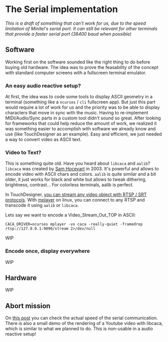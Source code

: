# The Serial implementation

*This is a draft of something that can't work for us, due to the speed
limitation of Minitel's serial port. It can still be relevant for other
terminals that provide a faster serial port (38400 baud when possible)*

## Software

Working first on the software sounded like the right thing to do before buying
old hardware. The idea was to prove the feasability of the concept with
standard computer screens with a fullscreen terminal emulator.

### An easy audio reactive setup?

At first, the idea was to code some tools to display ASCII geometry in a
terminal (something like a `ncurses` / `cli` fullscreen app). But just this
part would require a lot of work for us and the priority was to be able to
display characters that move in sync with the music. Having to re-implement
MIDI/Audio/Sync parts in a custom tool didn't sound so great. After looking for
frameworks that could help reduce the amount of work, we realized it was
something easier to accomplish with software we already know and use (like
TouchDesigner as an example). Easy and efficient, we just needed a way to
convert video as ASCII text.

### Video to Text?

This is something quite old. Have you heard about `libcaca` and `aalib`?
`libcaca` was created by [Sam
Hocevart](https://en.wikipedia.org/wiki/Sam_Hocevar) in 2003. It's powerful and
allows to encode video with ASCII chars and colors. `aalib` is quite similar and
a bit older, it just works for black and white but allows to tweak dithering,
brightness, contrast... For colorless terminals, aalib is perfect.

In TouchDesigner, [you can stream any video object with RTSP / SRT
protocols](https://docs.derivative.ca/Video_Stream_Out_TOP). With [mplayer](http://www.mplayerhq.hu/design7/news.html) on
linux, you can connect to any RTSP and transcode it using `aalib` or `libcaca`.

Lets say we want to encode a Video_Stream_Out_TOP in ASCII:

```
CACA_DRIVER=ncurses mplayer -vo caca -really-quiet -framedrop rtsp://127.0.0.1:9090/stream 2>/dev/null
```

WIP

### Encode once, display everywhere

WIP

## Hardware

WIP

## Abort mission

On [this
post](https://vanschklift.com/blog/post/2020/05/21/Yet-Another-Minitel-Project)
you can check the actual speed of the serial communication. There is also a
small demo of the rendering of a Youtube video with libcaca, which is similar
to what we planned to do. This is non-usable in a audio reactive setup!
